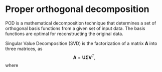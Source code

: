 # Proper orthogonal decomposition
POD is a mathematical decomposition technique that determines a set of orthogonal basis functions from a given set of input data. The basis functions are optimal for reconstructing the original data.

Singular Value Decomposition (SVD) is the factorization of a matrix $\bm A$ into three matrices, as 
$$
\bm A = \bm U \bm \Sigma \bm V^T,
$$
where 